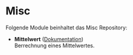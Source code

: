 # Misc

Folgende Module beinhaltet das Misc Repository:

- __Mittelwert__ ([Dokumentation](Mittelwert))  
	Berrechnung eines Mittelwertes.